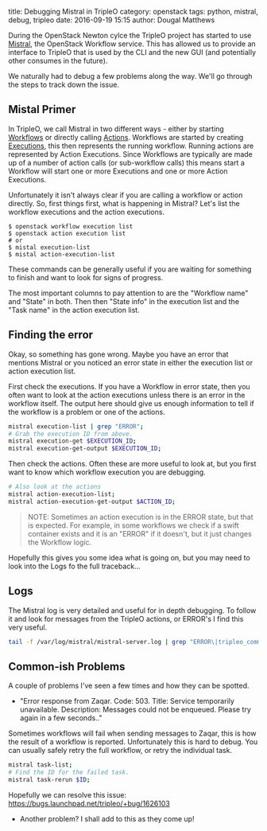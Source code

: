 title: Debugging Mistral in TripleO
category: openstack
tags: python, mistral, debug, tripleo
date: 2016-09-19 15:15
author: Dougal Matthews

During the OpenStack Newton cylce the TripleO project has started to use [Mistral], the OpenStack Workflow service. This has allowed us to provide an interface to TripleO that is used by the CLI and the new GUI (and potentially other consumes in the future).

We naturally had to debug a few problems along the way. We'll go through the steps to track down the issue.

## Mistal Primer

In TripleO, we call Mistral in two different ways - either by starting [Workflows] or directly calling [Actions]. Workflows are started by creating [Executions], this then represents the running workflow. Running actions are represented by Action Executions. Since Workflows are typically are made up of a number of action calls (or sub-workflow calls) this means start a Workflow will start one or more Executions and one or more Action Executions.

Unfortunately it isn't always clear if you are calling a workflow or action directly. So, first things first, what is happening in Mistral? Let's list the workflow executions and the action executions.

```
$ openstack workflow execution list
$ openstack action execution list
# or
$ mistal execution-list
$ mistal action-execution-list
```

These commands can be generally useful if you are waiting for something to finish and want to look for signs of progress.

The most important columns to pay attention to are the "Workflow name" and "State" in both. Then then "State info" in the execution list and the "Task name" in the action execution list.

## Finding the error

Okay, so something has gone wrong. Maybe you have an error that mentions Mistral or you noticed an error state in either the execution list or action execution list.

First check the executions. If you have a Workflow in error state, then you often want to look at the action executions unless there is an error in the workflow itself. The output here should give us enough information to tell if the workflow is a problem or one of the actions.

```bash
mistral execution-list | grep "ERROR";
# Grab the execution ID from above.
mistral execution-get $EXECUTION_ID;
mistral execution-get-output $EXECUTION_ID;
```

Then check the actions. Often these are more useful to look at, but you first want to know which workflow execution you are debugging.

```bash
# Also look at the actions
mistral action-execution-list;
mistral action-execution-get-output $ACTION_ID;
```

> NOTE: Sometimes an action execution is in the ERROR state, but that is expected. For example, in some workflows we check if a swift container exists and it is an "ERROR" if it doesn't, but it just changes the Workflow logic.

Hopefully this gives you some idea what is going on, but you may need to look into the Logs fo the full traceback...


## Logs

The Mistral log is very detailed and useful for in depth debugging. To follow it and look for messages from the TripleO actions, or ERROR's I find this very useful.

```bash
tail -f /var/log/mistral/mistral-server.log | grep "ERROR\|tripleo_common";
```

## Common-ish Problems

A couple of problems I've seen a few times and how they can be spotted.

- "Error response from Zaqar. Code: 503. Title: Service temporarily unavailable. Description: Messages could not be enqueued. Please try again in a few seconds.."

Sometimes workflows will fail when sending messages to Zaqar, this is how the result of a workflow is reported. Unfortunately this is hard to debug. You can usually safely retry the full workflow, or retry the individual task.

```bash
mistral task-list;
# Find the ID for the failed task.
mistral task-rerun $ID;
```

Hopefully we can resolve this issue: https://bugs.launchpad.net/tripleo/+bug/1626103


- Another problem? I shall add to this as they come up!


[Mistral]: http://docs.openstack.org/developer/mistral/
[Workflows]: http://docs.openstack.org/developer/mistral/terminology/workflows.html
[Actions]: http://docs.openstack.org/developer/mistral/terminology/actions.html
[Executions]: http://docs.openstack.org/developer/mistral/terminology/executions.html
